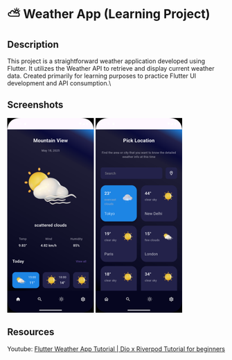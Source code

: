 # ⛅ Weather App (Learning Project)

## Description
This project is a straightforward weather application developed using Flutter. It utilizes the Weather API to retrieve and display current weather data. Created primarily for learning purposes to practice Flutter UI development and API consumption.\

## Screenshots
<p float="left">
<img src="docs/screenshot/home_page.png" width="200"/>
<img src="docs/screenshot/search_page.png" width="200"/>
</p>

## Resources
Youtube: [Flutter Weather App Tutorial | Dio x Riverpod Tutorial for beginners](https://youtu.be/msoKuk-5QFg)